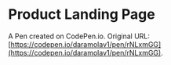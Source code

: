 # Product Landing Page

A Pen created on CodePen.io. Original URL: [https://codepen.io/daramolav1/pen/rNLxmGG](https://codepen.io/daramolav1/pen/rNLxmGG).



